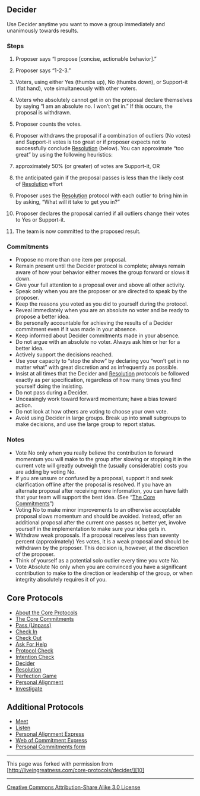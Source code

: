 

## Decider

Use Decider anytime you want to move a group immediately and unanimously towards 
results.

### Steps

1. Proposer says “I propose [concise, actionable behavior].”
2. Proposer says “1-2-3.”
3. Voters, using either Yes (thumbs up), No (thumbs down), or Support-it (flat hand), vote simultaneously with other voters.
4. Voters who absolutely cannot get in on the proposal declare themselves by saying “I am an absolute no. I won’t get in.” If this occurs, the proposal is withdrawn.
5. Proposer counts the votes.
6. Proposer withdraws the proposal if a combination of outliers (No votes) and Support-it votes is too great or if proposer expects not to successfully conclude [Resolution][1] (below). You can approximate “too great” by using the following heuristics: 

1. approximately 50% (or greater) of votes are Support-it, OR
2. the anticipated gain if the proposal passes is less than the likely cost of [Resolution][1] effort

7. Proposer uses the [Resolution][1] protocol with each outlier to bring him in by asking, “What will it take to get you in?”
8. Proposer declares the proposal carried if all outliers change their votes to Yes or Support-it.
9. The team is now committed to the proposed result.

### Commitments

* Propose no more than one item per proposal.
* Remain present until the Decider protocol is complete; always remain aware of how your behavior either moves the group forward or slows it down.
* Give your full attention to a proposal over and above all other activity.
* Speak only when you are the proposer or are directed to speak by the proposer.
* Keep the reasons you voted as you did to yourself during the protocol.
* Reveal immediately when you are an absolute no voter and be ready to propose a better idea.
* Be personally accountable for achieving the results of a Decider commitment even if it was made in your absence.
* Keep informed about Decider commitments made in your absence.
* Do not argue with an absolute no voter. Always ask him or her for a better idea.
* Actively support the decisions reached.
* Use your capacity to “stop the show” by declaring you “won’t get in no matter what” with great discretion and as infrequently as possible.
* Insist at all times that the Decider and [Resolution][1] protocols be followed exactly as per specification, regardless of how many times you find yourself doing the insisting.
* Do not pass during a Decider.
* Unceasingly work toward forward momentum; have a bias toward action.
* Do not look at how others are voting to choose your own vote.
* Avoid using Decider in large groups. Break up into small subgroups to make decisions, and use the large group to report status.

### Notes

* Vote No only when you really believe the contribution to forward momentum you will make to the group after slowing or stopping it in the current vote will greatly outweigh the (usually considerable) costs you are adding by voting No.
* If you are unsure or confused by a proposal, support it and seek clarification offline after the proposal is resolved. If you have an alternate proposal after receiving more information, you can have faith that your team will support the best idea. (See “[The Core Commitments][2]”)
* Voting No to make minor improvements to an otherwise acceptable proposal slows momentum and should be avoided. Instead, offer an additional proposal after the current one passes or, better yet, involve yourself in the implementation to make sure your idea gets in.
* Withdraw weak proposals. If a proposal receives less than seventy percent (approximately) Yes votes, it is a weak proposal and should be withdrawn by the proposer. This decision is, however, at the discretion of the proposer.
* Think of yourself as a potential solo outlier every time you vote No.
* Vote Absolute No only when you are convinced you have a significant contribution to make to the direction or leadership of the group, or when integrity absolutely requires it of you.

## Core Protocols

* [About the Core Protocols][3]
* [The Core Commitments][2]
* [Pass (Unpass)][4]
* [Check In][5]
* [Check Out][6]
* [Ask For Help][7]
* [Protocol Check][8]
* [Intention Check][9]
* [Decider][10]
* [Resolution][1]
* [Perfection Game][11]
* [Personal Alignment][12]
* [Investigate][13]

## Additional Protocols

* [Meet][14]
* [Listen][15]
* [Personal Alignment Express][16]
* [Web of Commitment Express][17]
* [Personal Commitments form][18]

----

This page was forked with permission from [http://liveingreatness.com/core-protocols/decider/][10]

----

[Creative Commons Attribution-Share Alike 3.0 License][19]

[1]: http://liveingreatness.com/core-protocols/resolution/
[2]: http://liveingreatness.com/core-protocols/the-core-commitments/
[3]: http://liveingreatness.com/core-protocols/
[4]: http://liveingreatness.com/core-protocols/pass-unpass/
[5]: http://liveingreatness.com/core-protocols/check-in/
[6]: http://liveingreatness.com/core-protocols/check-out/
[7]: http://liveingreatness.com/core-protocols/ask-for-help/
[8]: http://liveingreatness.com/core-protocols/protocol-check/
[9]: http://liveingreatness.com/core-protocols/intention-check/
[10]: http://liveingreatness.com/core-protocols/decider/
[11]: http://liveingreatness.com/core-protocols/perfection-game/
[12]: http://liveingreatness.com/core-protocols/personal-alignment/
[13]: http://liveingreatness.com/core-protocols/investigate/
[14]: http://liveingreatness.com/additional-protocols/meet/
[15]: http://liveingreatness.com/additional-protocols/listen/
[16]: http://liveingreatness.com/additional-protocols/personal-alignment-express/
[17]: http://liveingreatness.com/additional-protocols/web-of-commitment-express/
[18]: http://liveingreatness.com/additional-protocols/personal-commitments-form/
[19]: http://creativecommons.org/licenses/by-sa/3.0/us/